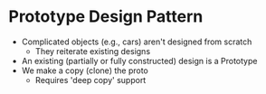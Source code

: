 # Prototype Design Pattern

- Complicated objects (e.g., cars) aren't designed from scratch
  - They reiterate existing designs
- An existing (partially or fully constructed) design is a Prototype
- We make a copy (clone) the proto
  - Requires 'deep copy' support
